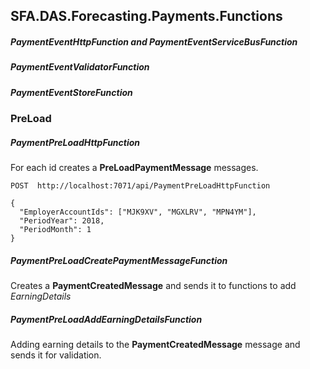 ## SFA.DAS.Forecasting.Payments.Functions


##### PaymentEventHttpFunction and PaymentEventServiceBusFunction

##### PaymentEventValidatorFunction

##### PaymentEventStoreFunction


### PreLoad

##### PaymentPreLoadHttpFunction
For each id creates a **PreLoadPaymentMessage** messages.

```
POST  http://localhost:7071/api/PaymentPreLoadHttpFunction

{
  "EmployerAccountIds": ["MJK9XV", "MGXLRV", "MPN4YM"],
  "PeriodYear": 2018,
  "PeriodMonth": 1
}
```

##### PaymentPreLoadCreatePaymentMessageFunction
Creates a **PaymentCreatedMessage** and sends it to functions to add _EarningDetails_
##### PaymentPreLoadAddEarningDetailsFunction
Adding earning details to the **PaymentCreatedMessage** message and sends it for validation.